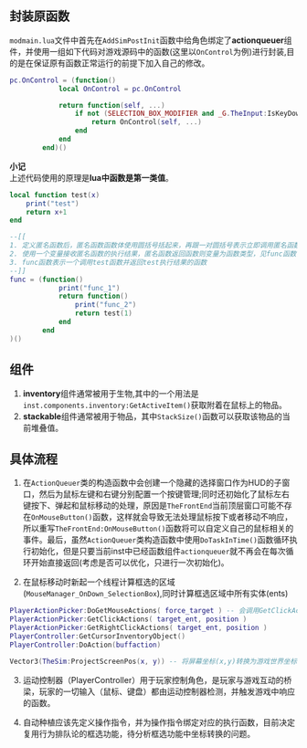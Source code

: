 ## 封装原函数

`modmain.lua`文件中首先在`AddSimPostInit`函数中给角色绑定了**actionqueuer**组件，并使用一组如下代码对游戏源码中的函数(这里以`OnControl`为例)进行封装,目的是在保证原有函数正常运行的前提下加入自己的修改。

```lua
pc.OnControl = (function()
			local OnControl = pc.OnControl

			return function(self, ...)
				if not (SELECTION_BOX_MODIFIER and _G.TheInput:IsKeyDown(SELECTION_BOX_MODIFIER)) and not (CHERRY_PICKING_MODIFIER and _G.TheInput:IsKeyDown(CHERRY_PICKING_MODIFIER)) then
					return OnControl(self, ...)
				end
			end
		end)()
```

**小记**  
上述代码使用的原理是**lua中函数是第一类值**。

```lua
local function test(x)
	print("test")
	return x+1
end

--[[
1. 定义匿名函数后，匿名函数函数体使用圆括号括起来，再跟一对圆括号表示立即调用匿名函数，见下述例子func_1;
2. 使用一个变量接收匿名函数的执行结果，匿名函数返回函数则变量为函数类型，见func函数；
3. func函数表示一个调用test函数并返回test执行结果的函数
--]]
func = (function()
			print("func_1")
			return function()
				print("func_2")
				return test(1)
			end
		end
)()
```

## 组件

1. **inventory**组件通常被用于生物,其中的一个用法是`inst.components.inventory:GetActiveItem()`获取附着在鼠标上的物品。
2. **stackable**组件通常被用于物品，其中`StackSize()`函数可以获取该物品的当前堆叠值。

## 具体流程

1. 在`ActionQueuer`类的构造函数中会创建一个隐藏的选择窗口作为HUD的子窗口，然后为鼠标左键和右键分别配置一个按键管理;同时还初始化了鼠标左右键按下、弹起和鼠标移动的处理，原因是`TheFrontEnd`当前顶层窗口可能不存在`OnMouseButton()`函数，这样就会导致无法处理鼠标按下或者移动不响应，所以重写`TheFrontEnd:OnMouseButton()`函数将可以自定义自己的鼠标相关的事件。最后，虽然`ActionQueuer`类构造函数中使用`DoTaskInTime()`函数循环执行初始化，但是只要当前inst中已经函数组件`actionqueuer`就不再会在每次循环开始直接返回(考虑是否可以优化，只进行一次初始化)。

2. 在鼠标移动时新起一个线程计算框选的区域(`MouseManager_OnDown_SelectionBox`),同时计算框选区域中所有实体(ents)

```lua
PlayerActionPicker:DoGetMouseActions( force_target ) -- 会调用GetClickActions和GetRightClickActions,周期性调用
PlayerActionPicker:GetClickActions( target_ent, position )
PlayerActionPicker:GetRightClickActions( target_ent, position )
PlayerController:GetCursorInventoryObject()
PlayerController:DoAction(buffaction)

Vector3(TheSim:ProjectScreenPos(x, y)) -- 将屏幕坐标(x,y)转换为游戏世界坐标(x', y', z')

```
3. 运动控制器（PlayerController）用于玩家控制角色，是玩家与游戏互动的桥梁，玩家的一切输入（鼠标、键盘）都由运动控制器检测，并触发游戏中响应的函数。

4. 自动种植应该先定义操作指令，并为操作指令绑定对应的执行函数，目前决定复用行为排队论的框选功能，待分析框选功能中坐标转换的问题。